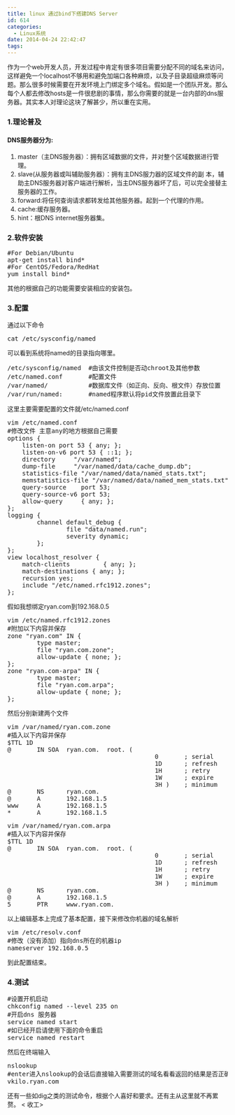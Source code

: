 ```yaml
---
title: linux 通过bind下搭建DNS Server
id: 614
categories:
  - Linux系统
date: 2014-04-24 22:42:47
tags:
---
```


作为一个web开发人员，开发过程中肯定有很多项目需要分配不同的域名来访问，这样避免一个localhost不够用和避免加端口各种麻烦，以及子目录超级麻烦等问题。那么很多时候需要在开发环境上门绑定多个域名。假如是一个团队开发。那么每个人都去修改hosts是一件很悲剧的事情，那么你需要的就是一台内部的dns服务器。其实本人对理论这块了解甚少，所以重在实用。

### 1.理论普及

#### DNS服务器分为:

1.  master（主DNS服务器）：拥有区域数据的文件，并对整个区域数据进行管理。
2.  slave(从服务器或叫辅助服务器）：拥有主DNS服力器的区域文件的副 本，辅助主DNS服务器对客户端进行解析，当主DNS服务器坏了后，可以完全接替主服务器的工作。
3.  forward:将任何查询请求都转发给其他服务器。起到一个代理的作用。
4.  cache:缓存服务器。
5.  hint：根DNS internet服务器集。

### 2.软件安装

<pre class="lang:sh decode:true ">#For Debian/Ubuntu
apt-get install bind*
#For CentOS/Fedora/RedHat
yum install bind*</pre>
其他的根据自己的功能需要安装相应的安装包。

### 3.配置

通过以下命令
<pre class="lang:sh decode:true ">cat /etc/sysconfig/named</pre>
可以看到系统将named的目录指向哪里。
<pre class="lang:sh decode:true ">/etc/sysconfig/named  #由该文件控制是否动chroot及其他参数
/etc/named.conf       #配置文件
/var/named/           #数据库文件（如正向、反向、根文件）存放位置
/var/run/named:       #named程序默认将pid文件放置此目录下</pre>
这里主要需要配置的文件就/etc/named.conf
<pre class="lang:default decode:true ">vim /etc/named.conf
#修改文件 主意any的地方根据自己需要
options {
    listen-on port 53 { any; };
    listen-on-v6 port 53 { ::1; };
    directory     "/var/named";
    dump-file     "/var/named/data/cache_dump.db";
    statistics-file "/var/named/data/named_stats.txt";
    memstatistics-file "/var/named/data/named_mem_stats.txt";
    query-source    port 53;  
    query-source-v6 port 53;
    allow-query     { any; };
};
logging {
        channel default_debug {
                file "data/named.run";
                severity dynamic;
        };
};
view localhost_resolver {
    match-clients         { any; };
    match-destinations { any; };
    recursion yes;
    include "/etc/named.rfc1912.zones";
};</pre>
假如我想绑定ryan.com到192.168.0.5
<pre class="lang:default decode:true ">vim /etc/named.rfc1912.zones
#附加以下内容并保存
zone "ryan.com" IN {
        type master;
        file "ryan.com.zone";
        allow-update { none; };
};
zone "ryan.com-arpa" IN {
        type master;
        file "ryan.com.arpa";
        allow-update { none; };
};</pre>
然后分别新建两个文件
<pre class="lang:default decode:true ">vim /var/named/ryan.com.zone
#插入以下内容并保存
$TTL 1D
@       IN SOA  ryan.com.  root. (
                                        0       ; serial
                                        1D      ; refresh
                                        1H      ; retry
                                        1W      ; expire
                                        3H )    ; minimum
@       NS      ryan.com.
@       A       192.168.1.5
www     A       192.168.1.5
*       A       192.168.1.5</pre>
<pre class="lang:default decode:true">vim /var/named/ryan.com.arpa
#插入以下内容并保存
$TTL 1D
@       IN SOA  ryan.com.  root. (
                                        0       ; serial
                                        1D      ; refresh
                                        1H      ; retry
                                        1W      ; expire
                                        3H )    ; minimum
@       NS      ryan.com.
@       A       192.168.1.5
5       PTR     www.ryan.com.</pre>
以上编辑基本上完成了基本配置，接下来修改你机器的域名解析

<pre class="lang:default decode:true " >vim /etc/resolv.conf
#修改（没有添加）指向dns所在的机器ip
nameserver 192.168.0.5
</pre> 
到此配置结束。

### 4.测试

<pre class="lang:default decode:true " >#设置开机启动
chkconfig named --level 235 on
#开启dns 服务器
service named start
#如已经开启请使用下面的命令重启
service named restart</pre> 
然后在终端输入

<pre class="lang:default decode:true " >nslookup 
#enter进入nslookup的会话后直接输入需要测试的域名看看返回的结果是否正确如：
vkilo.ryan.com
</pre> 
还有一些如dig之类的测试命令，根据个人喜好和要求。还有主从这里就不再累赘。
< 收工>